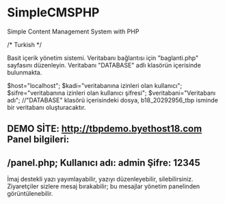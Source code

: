 # SimpleCMSPHP
Simple Content Management System with PHP

/* Turkish */

Basit içerik yönetim sistemi. Veritabanı bağlantısı için "baglanti.php" sayfasını düzenleyin. Veritabanı "DATABASE" adlı klasörün içerisinde bulunmakta.

$host="localhost";
$kadi="veritabanına izinleri olan kullanıcı";
$sifre="veritabanına izinleri olan kullanıcı şifresi";
$veritabani="Veritabanı adı"; //"DATABASE" klasörü içerisindeki dosya, b18_20292956_tbp isminde bir veritabanı oluşturacaktır.

DEMO SİTE: http://tbpdemo.byethost18.com
Panel bilgileri:
----------------
/panel.php;
Kullanıcı adı: admin
Şifre: 12345
----------------
İmaj destekli yazı yayımlayabilir, yazıyı düzenleyebilir, silebilirsiniz. Ziyaretçiler sizlere mesaj bırakabilir; bu mesajlar yönetim panelinden görüntülenebilir.